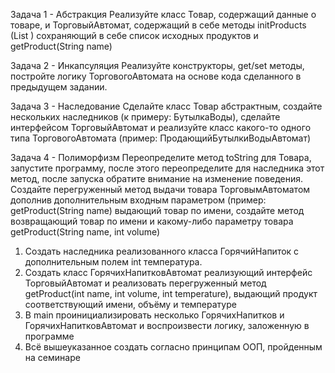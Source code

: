Задача 1 - Абстракция 
Реализуйте класс Товар, содержащий данные о товаре, и ТорговыйАвтомат, содержащий в себе методы
initProducts (List <Product>) сохраняющий в себе список исходных продуктов и getProduct(String name)

Задача 2 - Инкапсуляция
Реализуйте конструкторы, get/set методы, постройте логику ТорговогоАвтомата на основе кода
сделанного в предыдущем задании.

Задача 3 - Наследование
Сделайте класс Товар абстрактным, создайте нескольких наследников (к примеру: БутылкаВоды),
сделайте интерфейсом ТорговыйАвтомат и реализуйте класс какого-то одного типа
ТорговогоАвтомата (пример: ПродающийБутылкиВодыАвтомат)

Задача 4 - Полиморфизм
Переопределите метод toString для Товара, запустите программу, после этого переопределите для
наследника этот метод, после запуска обратите внимание на изменение поведения. Создайте перегруженный метод выдачи товара ТорговымАвтоматом дополнив дополнительным
входным параметром (пример: getProduct(String name) выдающий товар по имени, создайте метод
возвращающий товар по имени и какому-либо параметру товара getProduct(String name, int volume)

1. Создать наследника реализованного класса ГорячийНапиток с дополнительным полем int температура.
2. Создать класс ГорячихНапитковАвтомат реализующий интерфейс ТорговыйАвтомат и реализовать перегруженный метод getProduct(int name, int volume, int temperature), выдающий продукт соответствующий имени, объёму и температуре
3. В main проинициализировать несколько ГорячихНапитков и ГорячихНапитковАвтомат и воспроизвести логику, заложенную в программе
4. Всё вышеуказанное создать согласно принципам ООП, пройденным на семинаре